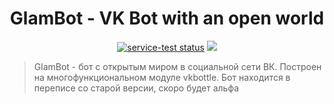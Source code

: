 <h1 align="center">GlamBot - VK Bot with an open world</h1>
<p align="center"><a href="https://github.com/timoniq/vkbottle"><img src="https://img.shields.io/static/v1?label=vkbottle&message=2.7.1&color=green" alt="service-test status"></a> <a href="https://vk.com/glambot"><img src="https://img.shields.io/static/v1?message=VK%20Group&label=&color=blue"></a>
    <blockquote>GlamBot - бот с открытым миром в социальной сети ВК. Построен на многофункциональном модуле vkbottle. Бот находится в переписе со старой версии, скоро будет альфа</blockquote>
